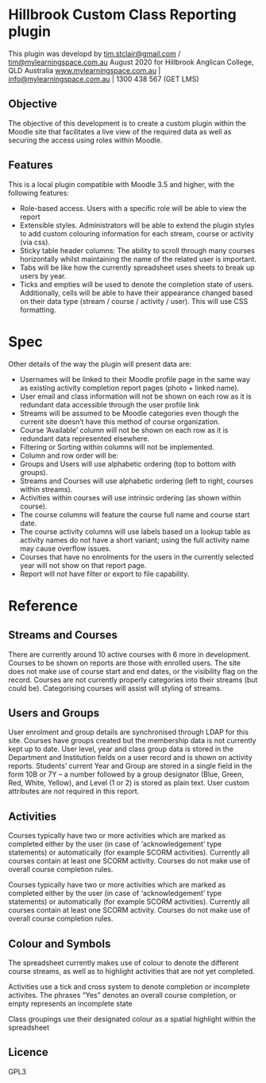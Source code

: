 # Hillbrook Custom Class Reporting plugin

This plugin was developd by tim.stclair@gmail.com / tim@mylearningspace.com.au August 2020 for Hillbrook Anglican College, QLD Australia
www.mylearningspace.com.au | info@mylearningspace.com.au | 1300 438 567 (GET LMS)

## Objective

The objective of this development is to create a custom plugin within the Moodle site that facilitates a live
view of the required data as well as securing the access using roles within Moodle.

## Features
This is a local plugin compatible with Moodle 3.5 and higher, with the following
features:

* Role-based access. Users with a specific role will be able to view the report
* Extensible styles. Administrators will be able to extend the plugin styles to add custom colouring
information for each stream, course or activity (via css).
* Sticky table header columns: The ability to scroll through many courses horizontally whilst maintaining
the name of the related user is important.
* Tabs will be like how the currently spreadsheet uses sheets to break up users by year.
* Ticks and empties will be used to denote the completion state of users. Additionally, cells will be able
to have their appearance changed based on their data type (stream / course / activity / user). This will
use CSS formatting.

# Spec

Other details of the way the plugin will present data are:

* Usernames will be linked to their Moodle profile page in the same way as existing activity completion
report pages (photo + linked name).
* User email and class information will not be shown on each row as it is redundant data accessible
through the user profile link
* Streams will be assumed to be Moodle categories even though the current site doesn’t have
this method of course organization.
* Course ‘Available’ column will not be shown on each row as it is redundant data represented
elsewhere.
* Filtering or Sorting within columns will not be implemented.
* Column and row order will be:
* Groups and Users will use alphabetic ordering (top to bottom with groups).
* Streams and Courses will use alphabetic ordering (left to right, courses within streams).
* Activities within courses will use intrinsic ordering (as shown within course).
* The course columns will feature the course full name and course start date.
* The course activity columns will use labels based on a lookup table as activity names do not have a
short variant; using the full activity name may cause overflow issues.
* Courses that have no enrolments for the users in the currently selected year will not show on that
report page.
* Report will not have filter or export to file capability.

# Reference
## Streams and Courses

There are currently around 10 active courses with 6 more in development. Courses to be shown on reports
are those with enrolled users. The site does not make use of course start and end dates, or the visibility flag
on the record. Courses are not currently properly categories into their streams (but could be). Categorising
courses will assist will styling of streams.

## Users and Groups

User enrolment and group details are synchronised through LDAP for this site. Courses have groups created
but the membership data is not currently kept up to date. User level, year and class group data is stored in
the Department and Institution fields on a user record and is shown on activity reports. Students’ current Year
and Group are stored in a single field in the form 10B or 7Y – a number followed by a group designator (Blue,
Green, Red, White, Yellow), and Level (1 or 2) is stored as plain text. User custom attributes are not required in
this report.

## Activities

Courses typically have two or more activities which are marked as completed either by the user (in case of
‘acknowledgement’ type statements) or automatically (for example SCORM activities). Currently all courses
contain at least one SCORM activity. Courses do not make use of overall course completion rules.

Courses typically have two or more activities which are marked as completed either by the user (in case of
‘acknowledgement’ type statements) or automatically (for example SCORM activities). Currently all courses
contain at least one SCORM activity. Courses do not make use of overall course completion rules.

## Colour and Symbols

The spreadsheet currently makes use of colour to denote the different course streams, as well as to highlight
activities that are not yet completed.

Activities use a tick and cross system to denote completion or incomplete activites. The phrases “Yes” denotes
an overall course completion, or empty represents an incomplete state

Class groupings use their designated colour as a spatial highlight within the spreadsheet

## Licence

GPL3